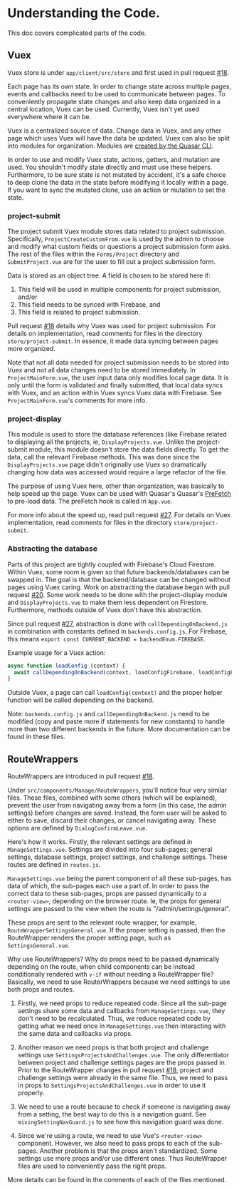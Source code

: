 # Understanding the Code.
 
This doc covers complicated parts of the code.
 
## Vuex
 
Vuex store is under `app/client/src/store` and first used in pull request [#18](https://github.com/Wind-River/boundless/pull/18).
 
Each page has its own state. In order to change state across multiple pages, 
events and callbacks need to be used to communicate between pages. To
conveniently propagate state changes and also keep data organized in a central
location, Vuex can be used. Currently, Vuex isn't yet used everywhere where it can
be.
 
Vuex is a centralized source of data. Change data in Vuex, and any other page
which uses Vuex will have the data be updated. Vuex can also be split into
modules for organization. Modules are [created by the Quasar CLI](https://quasar.dev/quasar-cli/vuex-store).
 
In order to use and modify Vuex state, actions, getters, and mutation are used.
You shouldn't modify state directly and must use these helpers. Furthermore,
to be sure state is not mutated by accident, it's a safe choice to deep clone
the data in the state before modifying it locally within a page. If you want
to sync the mutated clone, use an action or mutation to set the state.
 
### project-submit
 
The project submit Vuex module stores data related to project submission. Specifically,
`ProjectCreateCustomFrom.vue` is used by the admin to choose and modify what
custom fields or questions a project submission form asks. The rest of the files
within the `Forms/Project` directory and `SubmitProject.vue` are for the user
to fill out a project submission form.
 
Data is stored as an object tree. A field is chosen to be stored here if:
  
  1. This field will be used in multiple components for project submission, and/or
  2. This field needs to be synced with Firebase, and
  3. This field is related to project submission.
 
Pull request [#18](https://github.com/Wind-River/boundless/pull/18) details why Vuex was used for project submission. For details on implementation, read comments for files in 
the directory `store/project-submit`. In essence, it made data syncing between
pages more organized.
 
Note that not all data needed for project submission needs to be stored into
Vuex and not all data changes need to be stored immediately. In
`ProjectMainForm.vue`, the user input data only modifies local page data. It is
only until the form is validated and finally submitted, that local data syncs
with Vuex, and an action within Vuex syncs Vuex data with Firebase. See
`ProjectMainForm.vue`'s comments for more info.
 
### project-display
 
This module is used to store the database references (like Firebase related to displaying all
the projects, ie, `DisplayProjects.vue`. Unlike the project-submit module, this
module doesn't store the data fields directly. To get the data, call the
relevant Firebase methods. This was done since the `DisplayProjects.vue` page
didn't originally use Vuex so dramatically changing how data was accessed
would require a large refactor of the file.
 
The purpose of using Vuex here, other than organization, was basically to
help speed up the page. Vuex can be used with Quasar's Quasar's [PreFetch ](https://quasar.dev/quasar-cli/prefetch-feature) to pre-load data. The preFetch hook is called in
`App.vue`.
 
For more info about the speed up, read pull request [#27](https://github.com/Wind-River/boundless/pull/27).
For details on Vuex implementation, read comments for files in the directory 
`store/project-submit`.
 
### Abstracting the database
 
Parts of this project are tightly coupled with Firebase's Cloud Firestore. Within
Vuex, some room is given so that future backends/databases can be swapped in.
The goal is that the backend/database can be changed without pages using Vuex
 caring. Work on abstracting the database began with pull request
[#20](https://github.com/Wind-River/boundless/pull/20). Some work needs to be
done with the project-display module and `DisplayProjects.vue` to make them less 
dependent on Firestore. Furthermore, methods outside of Vuex don't have this
abstraction.
 
Since pull request [#27](https://github.com/Wind-River/boundless/pull/27), abstraction
is done with `callDependingOnBackend.js` in combination with constants defined in `backends.config.js`.
For Firebase, this means `export const CURRENT_BACKEND = backendEnum.FIREBASE`.
 
Example usage for a Vuex action:
 
```JavaScript
async function loadConfig (context) {
  await callDependingOnBackend(context, loadConfigFirebase, loadConfigExpress)
}
```
Outside Vuex, a page can call `loadConfig(context)` and the proper helper
function will be called depending on the backend.
 
Note: `backends.config.js` and `callDependingOnBackend.js` need to be modified
(copy and paste more if statements for new constants) to handle more than two
different backends in the future. More documentation can be found in these files.
 
## RouteWrappers
 
RouteWrappers are introduced in pull request [#18](https://github.com/Wind-River/boundless/pull/18).
 
Under `src/components/Manage/RouteWrappers`, you'll notice four very similar
files. These files, combined with some others (which will be explained),
prevent the user from navigating away from a form (in this case, the admin settings)
before changes are saved. Instead, the form user will be asked to either to save,
discard their changes, or cancel navigating away. These options are defined by
`DialogConfirmLeave.vue`.
 
Here's how it works. Firstly, the relevant settings are defined in
`ManageSettings.vue`. Settings are divided into four sub-pages: general settings,
database settings, project settings, and challenge settings. These routes
are defined in `routes.js`.
 
`ManageSettings.vue` being the parent component of all these sub-pages, has data
of which, the sub-pages each use a part of. In order to pass the correct
data to these sub-pages, props are passed dynamically to a `<router-view>`,
depending on the browser route. Ie, the props for general settings are passed to
the view when the route is "/admin/settings/general".
 
These props are sent to the relevant route wrapper, for example,
`RouteWrapperSettingsGeneral.vue`. If the proper setting is passed, then the RouteWrapper renders the proper setting page, such as `SettingsGeneral.vue`.
 
Why use RouteWrappers? Why do props need to be passed dynamically depending on the route, when child
components can be instead conditionally rendered with `v-if` without needing
a RouteWrapper file? Basically, we need to use RouterWrappers because we need
settings to use both props and routes.
 
1. Firstly, we need props to reduce repeated code. Since all the sub-page settings
share some data and callbacks from `ManageSettings.vue`, they don't need to be
recalculated. Thus, we reduce repeated code by getting what we need once in
`ManageSettings.vue` then interacting with the same data and callbacks via props.
 
2. Another reason we need props is that both project and challenge settings use `SettingsProjectsAndChallenges.vue`. The only differentiator between project and
challenge settings pages are the props passed in. Prior to the RouteWrapper changes
in pull request [#18](https://github.com/Wind-River/boundless/pull/18), project and challenge
settings were already in the same file. Thus, we need to pass in props
to `SettingsProjectsAndChallenges.vue` in order to use it properly.
 
3. We need to use a route because to check if someone is navigating away
from a setting, the best way to do this is a navigation guard. See 
`mixingSettingNavGuard.js` to see how this navigation guard was done.
 
4. Since we're using a route, we need to use Vue's `<router-view>` component.
However, we also need to pass props to each of the sub-pages. Another problem
is that the props aren't standardized. Some settings use more props and/or
use different ones. Thus RouteWrapper files are used to conveniently pass
the right props.
 
More details can be found in the comments of each of the files mentioned.
